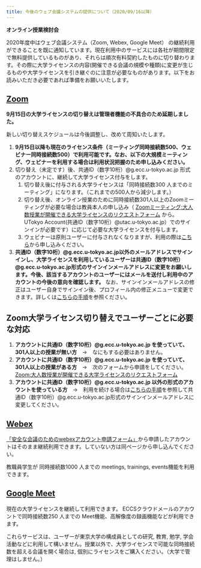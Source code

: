 ```yaml
---
title: 今後のウェブ会議システムの提供について（2020/09/16以降）
---
```

**オンライン授業検討会**

2020年度中はウェブ会議システム（Zoom, Webex, Google Meet） の継続利用ができることを既に通知しています。現在利用中のサービスには各社が期間限定で無料提供しているものがあり、それらは順次有料契約したものに切り替わります。その際に大学ライセンスの内容(開催できる会議の規模や種類)に変更が生じるものや大学ライセンスを引き継ぐのに注意が必要なものがあります。以下をお読みいただき必要であれば準備をお願いいたします。

## [Zoom](https://utelecon.github.io/zoom/)

**9月15日の大学ライセンスの切り替えは管理者機能の不具合のため延期しました。**

新しい切り替えスケジュールは今後調整し、改めて周知いたします。

1. **9月15日以降も現在のライセンス条件（ミーティング同時接続数500、ウェビナー同時接続数500）で利用可能です。なお、以下の大規模ミーティング、ウェビナーを利用する場合は利用状況把握のため申し込みください。**
1. 切り替え（未定です）後、共通ID（数字10桁）@g.ecc.u-tokyo.ac.jp 形式のアカウントに、継続して大学ライセンス付与をします。
	1. 切り替え後に付与される大学ライセンスは「同時接続数300 人までのミーティング」になります。（これまでの500人から減少します。）
	1. 切り替え後、オンライン授業のために同時接続数301人以上のZoomミーティングが必要な場合は教員本人の申し込み（ [Zoomミーティング:大人数授業が開催できる大学ライセンスのリクエストフォーム](https://forms.office.com/Pages/ResponsePage.aspx?id=T6978HAr10eaAgh1yvlMhHUY5ws7h1xGr9koV-KGC8RUMjNZQTZJWThKUFo1MFBNVzNCRFlTVUQ2SS4u) から。UTokyo Account(共通ID（数字10桁）@utac.u-tokyo.ac.jp）でのサインインが必要です）に応じて必要な大学ライセンスを付与します。
	1. ウェビナーは原則ユーザーに付与されなくなりますが、利用の際は[こちら](zoom-webinar)から申し込みください。
1. **共通ID（数字10桁）@g.ecc.u-tokyo.ac.jp以外のメールアドレスでサインインし、大学ライセンスを利用しているユーザーは共通ID（数字10桁）@g.ecc.u-tokyo.ac.jp形式のサインインメールアドレスに変更をお願いします。今後、該当するアカウントのユーザーにはメールを送付し利用中のアカウントの今後の意向を確認します。** なお、サインインメールアドレスの修正はユーザー自身でサインイン後、プロフィール内の修正メニューで変更できます。詳しくは[こちらの手順](zoom-address)を参照ください。

## Zoom大学ライセンス切り替えでユーザーごとに必要な対応

1. **アカウントに共通ID（数字10桁）@g.ecc.u-tokyo.ac.jp を使っていて、301人以上の授業が無い方**　→　なにもする必要はありません。
1. **アカウントに共通ID（数字10桁）@g.ecc.u-tokyo.ac.jp を使っていて、301人以上の授業がある方**　→　次のフォームから申請をしてください。 [Zoom:大人数授業が開催できる大学ライセンスのリクエストフォーム](https://forms.office.com/Pages/ResponsePage.aspx?id=T6978HAr10eaAgh1yvlMhHUY5ws7h1xGr9koV-KGC8RUMjNZQTZJWThKUFo1MFBNVzNCRFlTVUQ2SS4u) 
1. **アカウントに共通ID（数字10桁）@g.ecc.u-tokyo.ac.jp 以外の形式のアカウントを使っている方**　→　利用を続ける場合は[こちらの手順](zoom-address)を参照して共通ID（数字10桁）@g.ecc.u-tokyo.ac.jp形式のサインインメールアドレスに変更してください。

## [Webex](https://utelecon.github.io/webex/)

[「安全な会議のためのwebexアカウント申請フォーム」](https://forms.office.com/Pages/ResponsePage.aspx?id=T6978HAr10eaAgh1yvlMhHUY5ws7h1xGr9koV-KGC8RUMUhVRzlRODBIRkczUUpYVlZTM1lRU1kzNy4u)から申請したアカウントはそのまま継続利用できます。していない方は同ページから申し込んでください。

教職員学生が 同時接続数1000 人までの meetings, trainings, events機能を利用できます。

## [Google Meet](https://utelecon.github.io/google_hangouts_meet/)

現在の大学ライセンスを継続して利用できます。 ECCSクラウドメールのアカウントで同時接続数250 人までの Meet機能、高解像度の録画機能などが利用できます。

これらサービスは、ユーザーが東京大学の構成員としての研究, 教育, 勉学, 学会活動などに利用して構いません。授業以外で、大学ライセンスで可能な同時接続数を超える会議を開く場合は, 個別にライセンスをご購入ください。（大学で管理はしません。）

